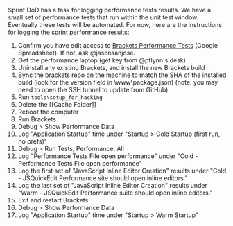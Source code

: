 Sprint DoD has a task for logging performance tests results. We have a small set of performance tests that run within the unit test window. Eventually these tests will be automated. For now, here are the instructions for logging the sprint performance results:

1. Confirm you have edit access to [Brackets Performance Tests](https://docs.google.com/spreadsheet/ccc?key=0Aras0diokeHxdEc5RGtOeVI0V0xGU3FPUXBuX3ZYTlE#gid=0) (Google Spreadsheet). If not, ask @jasonsanjose.
2. Get the performance laptop (get key from @pflynn's desk)
3. Uninstall any existing Brackets, and install the new Brackets build
4. Sync the brackets repo on the machine to match the SHA of the installed build (look for the version field in <path to install>\www\package.json) (note: you may need to open the SSH tunnel to update from GitHub)
5. Run ``tools\setup_for_hacking``
6. Delete the [[Cache Folder]]
7. Reboot the computer
8. Run Brackets
9. Debug > Show Performance Data
10. Log "Application Startup" time under "Startup > Cold Startup (first run, no prefs)"
11. Debug > Run Tests, Performance, All
12. Log "Performance Tests File open performance" under "Cold - Performance Tests File open performance"
13. Log the first set of "JavaScript Inline Editor Creation" results under "Cold - JSQuickEdit Performance site should open inline editors."
14. Log the last set of "JavaScript Inline Editor Creation" results under "Warm - JSQuickEdit Performance suite should open inline editors."
15. Exit and restart Brackets
16. Debug > Show Performance Data
17. Log "Application Startup" time under "Startup > Warm Startup"